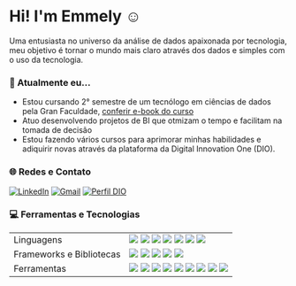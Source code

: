 # Hi! I'm Emmely ☺️
<p>Uma entusiasta no universo da análise de dados apaixonada por tecnologia, meu objetivo é tornar o mundo mais claro através dos dados e simples com o uso da tecnologia.</p>

### 🤔 Atualmente eu...
- Estou cursando 2° semestre de um tecnólogo em ciências de dados pela Gran Faculdade, [conferir e-book do curso](https://docs-cdn.infra.grancursosonline.com.br/site/ebooks/ciencia-de-dados.pdf)
- Atuo desenvolvendo projetos de BI que otmizam o tempo e facilitam na tomada de decisão
- Estou fazendo vários cursos para aprimorar minhas habilidades e adiquirir novas através da plataforma da Digital Innovation One (DIO).

### 🌐 Redes e Contato
[![LinkedIn](https://img.shields.io/badge/LinkedIn-0077B5?style=for-the-badge&logo=linkedin&logoColor=white)](https://www.linkedin.com/in/emmely-cavalcante/)
[![Gmail](https://img.shields.io/badge/Gmail-333333?style=for-the-badge&logo=gmail&logoColor=red)](mailto:emmely.b.c2112@gmail.com)
[![Perfil DIO](https://img.shields.io/badge/Perfil%20DIO-30A3DC?style=for-the-badge)](https://www.dio.me/users/emmely_b_c2112)

### 💻 Ferramentas e Tecnologias
<table>
<tbody>
  <tr>
    <td>Linguagens</td>
    <td>
     <img src="https://img.shields.io/badge/HTML5-E34F26?style=for-the-badge&logo=html5&logoColor=white">
     <img src="https://img.shields.io/badge/CSS3-1572B6?style=for-the-badge&logo=css3&logoColor=white">
     <img src="https://img.shields.io/badge/JavaScript-F7DF1E?style=for-the-badge&logo=javascript&logoColor=black">
     <img src="https://img.shields.io/badge/python-3670A0?style=for-the-badge&logo=python&logoColor=ffdd54">
     <img src="https://img.shields.io/badge/Markdown-000?style=for-the-badge&logo=markdown">
     <img src="https://img.shields.io/badge/GIT-E44C30?style=for-the-badge&logo=git&logoColor=white">
     <img src="https://img.shields.io/badge/SQL-0062EA?style=for-the-badge&logo=sql">
    </td>
  </tr>
  <tr>
    <td>Frameworks e Bibliotecas</td>
    <td>
      <img src="https://img.shields.io/badge/Pandas-000?style=for-the-badge&logo=pandas">
      <img src="https://img.shields.io/badge/Matplotlib-000?style=for-the-badge&logo=matplotlib">
      <img src="https://img.shields.io/badge/Seaborn-000?style=for-the-badge&logo=seaborn">
      <img src="https://img.shields.io/badge/numpy-000?style=for-the-badge&logo=numpy">
      <img src="https://img.shields.io/badge/-bootstrap-0D1117?style=for-the-badge&logo=bootstrap&labelColor=0D1117">
    </td>
  </tr>
  <tr>
    <td>Ferramentas</td>
    <td>
      <img src="https://img.shields.io/badge/jupyter-000?style=for-the-badge&logo=jupyter">
      <img src="https://img.shields.io/badge/anaconda-000?style=for-the-badge&logo=anaconda">
      <img src="https://img.shields.io/badge/knime-000?style=for-the-badge&logo=knime">
      <img src="https://img.shields.io/badge/sheets-000?style=for-the-badge&logo=googlesheets">
      <img src="https://img.shields.io/badge/looker%20studio-000?style=for-the-badge&logo=looker">
      <img src="https://img.shields.io/badge/MySQL-00000F?style=for-the-badge&logo=mysql&logoColor=white">
      <img src="https://img.shields.io/badge/Power%20BI-E6C127?style=for-the-badge">
      <img src="https://img.shields.io/badge/Excel-10733B?style=for-the-badge">
      <img src="https://img.shields.io/badge/Vscode-007ACC?style=for-the-badge&logo=visual-studio-code&logoColor=white")
    </td>
  </tr>
</tbody>
</table>




